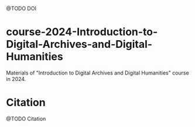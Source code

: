 @TODO DOI

# course-2024-Introduction-to-Digital-Archives-and-Digital-Humanities
Materials of "Introduction to Digital Archives and Digital Humanities" course in 2024.


# Citation

@TODO Citation